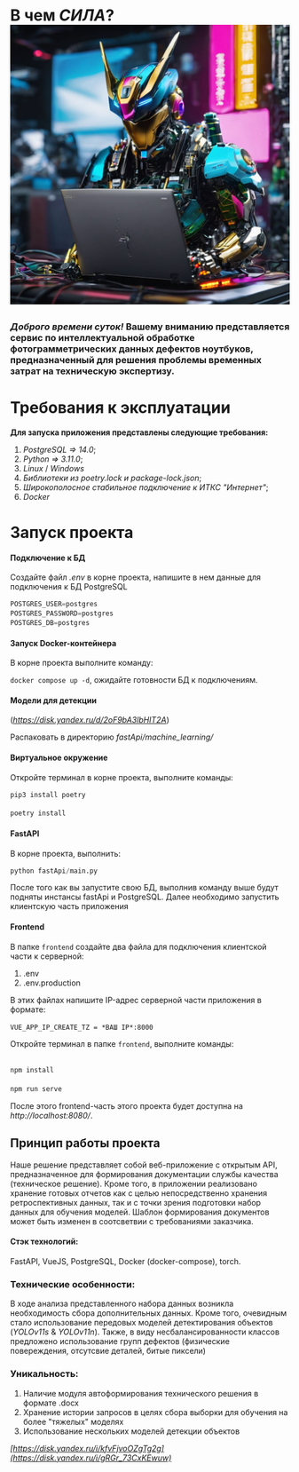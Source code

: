 # В чем *СИЛА*? ![Логотип проекта](logo.png)
  ### *Доброго времени суток!* **Вашему вниманию** представляется сервис по интеллектуальной обработке фотограмметрических данных дефектов ноутбуков, предназначенный для решения проблемы временных затрат на техническую экспертизу. ###

# Требования к эксплуатации
**Для запуска приложения представлены следующие требования:**
1) *PostgreSQL => 14.0*;
2) *Python => 3.11.0*;
3) *Linux* / *Windows*
4) *Библиотеки из poetry.lock и package-lock.json*;
5) *Широкополосное стабильное подключение к ИТКС "Интернет"*;
6) *Docker* 

# Запуск проекта

#### Подключение к БД
  Создайте файл *.env* в корне проекта, напишите в нем данные для подключения к БД PostgreSQL

```python
POSTGRES_USER=postgres
POSTGRES_PASSWORD=postgres
POSTGRES_DB=postgres
```

#### Запуск Docker-контейнера

  В корне проекта выполните команду:
  
  `docker compose up -d`, ожидайте готовности БД к подключениям.

#### Модели для детекции

(*https://disk.yandex.ru/d/2oF9bA3lbHIT2A*)

Распаковать в директорию *fastApi/machine_learning/*

#### Виртуальное окружение

Откройте терминал в корне проекта, выполните команды:
```python
pip3 install poetry

poetry install
```

#### FastAPI

В корне проекта, выполнить:

```python
python fastApi/main.py
```

После того как вы запустите свою БД, выполнив команду выше будут подняты инстансы fastApi и PostgreSQL. Далее необходимо запустить клиентскую часть приложения


#### Frontend
В папке `frontend` создайте два файла для подключения клиентской части к серверной:

1) .env
2) .env.production
   
В этих файлах напишите IP-адрес серверной части приложения в формате:

`VUE_APP_IP_CREATE_TZ = *ВАШ IP*:8000`

Откройте терминал в папке `frontend`, выполните команды:

```js

npm install

npm run serve
```

После этого frontend-часть этого проекта будет доступна на *http://localhost:8080/*.

## Принцип работы проекта

Наше решение представляет собой веб-приложение с открытым API, предназначенное для формирования документации службы качества (техническое решение). Кроме того, в приложении реализовано хранение готовых отчетов как с целью непосредственно хранения ретроспективных данных, так и с точки зрения подготовки набор данных для обучения моделей.
Шаблон формирования документов может быть изменен в соотсветвии с требованиями заказчика.

#### Стэк технологий:

FastAPI, VueJS, PostgreSQL, Docker (docker-compose), torch.

### Технические особенности:

В ходе анализа представленного набора данных возникла необходимость сбора дополнительных данных. Кроме того, очевидным стало использование передовых моделей детектирования объектов (*YOLOv11s* & *YOLOv11n*).
Также, в виду несбалансированности классов предложено использование групп дефектов (физические повереждения, отсутсвие деталей, битые пиксели)

### Уникальность:

1. Наличие модуля автоформирования технического решения в формате .docx
2. Хранение истории запросов в целях сбора выборки для обучения на более "тяжелых" моделях
3. Использование нескольких моделей детекции объектов

*[https://disk.yandex.ru/i/kfvFjvoOZgTg2g](https://disk.yandex.ru/i/gRGr_73CxKEwuw)*
